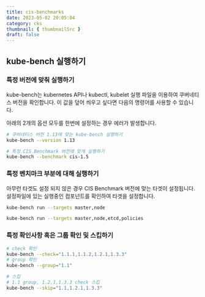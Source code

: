 ```yaml
---
title: cis-benchmarks
date: 2023-05-02 20:05:04
category: cks
thumbnail: { thumbnailSrc }
draft: false
---
```


## kube-bench 실행하기 

### 특정 버전에 맞춰 실행하기
kube-bench는 kubernetes API나 kubectl, kubelet 실행 파일을 이용하여 쿠버네티스 버전을 확인합니다. 이 값을 덮어 씌우고 싶다면 다음의 명령어를 사용할 수 있습니다.

아래의 2개의 옵션 모두를 한번에 설정하는 경우 에러가 발생합니다.

```sh
# 쿠버네티스 버전 1.13에 맞는 kube-bench 실행하기 
kube-bench --version 1.13

# 특정 CIS Benchmark 버전에 맞게 실행하기
kube-bench --benchmark cis-1.5
```

### 특정 벤치마크 부분에 대해 실행하기
아무런 타겟도 설정 되지 않은 경우 CIS Benchmark 버전에 맞는 타겟이 설정됩니다. 설정파일에 있는 실행중인 컴포넌트를 확인하여 타겟을 설정합니다.

```sh
kube-bench run --targets master,node

kube-bench run --targets master,node,etcd,policies
```


### 특정 확인사항 혹은 그룹 확인 및 스킵하기

```sh
# check 확인
kube-bench --check="1.1.1,1.1.2,1.2.1,1.3.3"
# group 확인
kube-bench --group="1.1"

# 스킵 
# 1.1 group, 1.2.1,1.3.3 check 스킵
kube-bench --skip="1.1,1.2.1,1.3.3" 
```